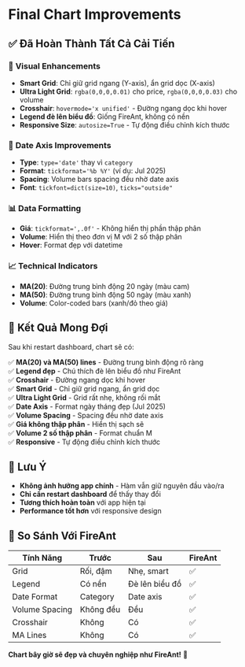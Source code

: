 # Final Chart Improvements

## ✅ **Đã Hoàn Thành Tất Cả Cải Tiến**

### 🎨 **Visual Enhancements**
- **Smart Grid**: Chỉ giữ grid ngang (Y-axis), ẩn grid dọc (X-axis)
- **Ultra Light Grid**: `rgba(0,0,0,0.01)` cho price, `rgba(0,0,0,0.03)` cho volume
- **Crosshair**: `hovermode='x unified'` - Đường ngang dọc khi hover
- **Legend đè lên biểu đồ**: Giống FireAnt, không có nền
- **Responsive Size**: `autosize=True` - Tự động điều chỉnh kích thước

### 📅 **Date Axis Improvements**
- **Type**: `type='date'` thay vì `category`
- **Format**: `tickformat='%b %Y'` (ví dụ: Jul 2025)
- **Spacing**: Volume bars spacing đều nhờ date axis
- **Font**: `tickfont=dict(size=10)`, `ticks="outside"`

### 📊 **Data Formatting**
- **Giá**: `tickformat=',.0f'` - Không hiển thị phần thập phân
- **Volume**: Hiển thị theo đơn vị M với 2 số thập phân
- **Hover**: Format đẹp với datetime

### 📈 **Technical Indicators**
- **MA(20)**: Đường trung bình động 20 ngày (màu cam)
- **MA(50)**: Đường trung bình động 50 ngày (màu xanh)
- **Volume**: Color-coded bars (xanh/đỏ theo giá)

## 🚀 **Kết Quả Mong Đợi**

Sau khi restart dashboard, chart sẽ có:

✅ **MA(20) và MA(50) lines** - Đường trung bình động rõ ràng  
✅ **Legend đẹp** - Chú thích đè lên biểu đồ như FireAnt  
✅ **Crosshair** - Đường ngang dọc khi hover  
✅ **Smart Grid** - Chỉ giữ grid ngang, ẩn grid dọc  
✅ **Ultra Light Grid** - Grid rất nhẹ, không rối mắt  
✅ **Date Axis** - Format ngày tháng đẹp (Jul 2025)  
✅ **Volume Spacing** - Spacing đều nhờ date axis  
✅ **Giá không thập phân** - Hiển thị sạch sẽ  
✅ **Volume 2 số thập phân** - Format chuẩn M  
✅ **Responsive** - Tự động điều chỉnh kích thước  

## 📝 **Lưu Ý**

- **Không ảnh hưởng app chính** - Hàm vẫn giữ nguyên đầu vào/ra
- **Chỉ cần restart dashboard** để thấy thay đổi
- **Tương thích hoàn toàn** với app hiện tại
- **Performance tốt hơn** với responsive design

## 🎯 **So Sánh Với FireAnt**

| Tính Năng | Trước | Sau | FireAnt |
|-----------|-------|-----|---------|
| Grid | Rối, đậm | Nhẹ, smart | ✅ |
| Legend | Có nền | Đè lên biểu đồ | ✅ |
| Date Format | Category | Date axis | ✅ |
| Volume Spacing | Không đều | Đều | ✅ |
| Crosshair | Không | Có | ✅ |
| MA Lines | Không | Có | ✅ |

**Chart bây giờ sẽ đẹp và chuyên nghiệp như FireAnt!** 🎉 